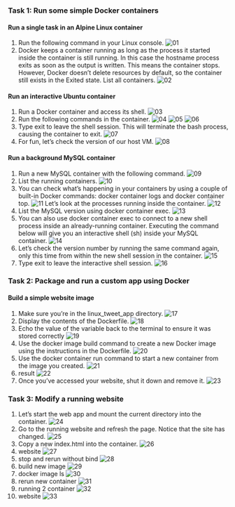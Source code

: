 ### Task 1: Run some simple Docker containers
#### Run a single task in an Alpine Linux container
1. Run the following command in your Linux console.
![01](img1.png)
2. Docker keeps a container running as long as the process it started inside the container is still running. In this case the hostname process exits as soon as the output is written. This means the container stops. However, Docker doesn’t delete resources by default, so the container still exists in the Exited state.
List all containers.
![02](img2.png)

#### Run an interactive Ubuntu container
1. Run a Docker container and access its shell.
![03](img3.png)
2. Run the following commands in the container.
![04](img4.png)
![05](img5.png)
![06](img6.png)
3. Type exit to leave the shell session. This will terminate the bash process, causing the container to exit.
![07](img7.png)
4. For fun, let’s check the version of our host VM.
![08](img8.png)

#### Run a background MySQL container
1. Run a new MySQL container with the following command.
![09](img9.png)
2. List the running containers.
![10](img10.png)
3. You can check what’s happening in your containers by using a couple of built-in Docker commands: docker container logs and docker container top.
![11](img11.png)
Let’s look at the processes running inside the container.
![12](img12.png)
4. List the MySQL version using docker container exec.
![13](img13.png)
5. You can also use docker container exec to connect to a new shell process inside an already-running container. Executing the command below will give you an interactive shell (sh) inside your MySQL container.
![14](img14.png)
6. Let’s check the version number by running the same command again, only this time from within the new shell session in the container.
![15](img15.png)
7. Type exit to leave the interactive shell session.
![16](img16.png)

### Task 2: Package and run a custom app using Docker
#### Build a simple website image
1. Make sure you’re in the linux_tweet_app directory.
![17](img17.png)
2. Display the contents of the Dockerfile.
![18](img18.png)
3. Echo the value of the variable back to the terminal to ensure it was stored correctly
![19](img19.png)
4. Use the docker image build command to create a new Docker image using the instructions in the Dockerfile.
![20](img20.png)
5. Use the docker container run command to start a new container from the image you created.
![21](img21.png)
7. result
![22](hasil.png)
6. Once you’ve accessed your website, shut it down and remove it.
![23](img22.png)

### Task 3: Modify a running website
1. Let’s start the web app and mount the current directory into the container.
![24](task3-1.png)
2. Go to the running website and refresh the page. Notice that the site has changed.
![25](task3-2.png)
3. Copy a new index.html into the container.
![26](task3-3.png)
4. website
![27](task3-4.png)
5. stop and rerun without bind
![28](task3-5.png)
6. build new image
![29](task3-6.png)
7. docker image ls
![30](task3-7.png)
8. rerun new container
![31](task3-9.png)
9. running 2 container
![32](task3-10.png)
10. website
![33](task3-12.png)





